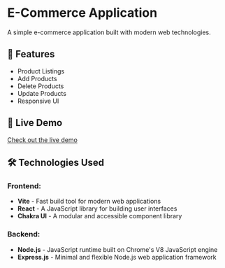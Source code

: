 # E-Commerce Application

A simple e-commerce application built with modern web technologies.

## 🌟 Features

- Product Listings
- Add Products
- Delete Products
- Update Products
- Responsive UI

## 🔗 Live Demo

[Check out the live demo](https://e-com-p2zo.onrender.com)

## 🛠️ Technologies Used

### Frontend:
- **Vite** - Fast build tool for modern web applications
- **React** - A JavaScript library for building user interfaces
- **Chakra UI** - A modular and accessible component library

### Backend:
- **Node.js** - JavaScript runtime built on Chrome's V8 JavaScript engine
- **Express.js** - Minimal and flexible Node.js web application framework
